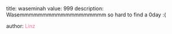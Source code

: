 title: waseminah
value: 999
description: Wasemmmmmmmmmmmmmmmmmmm so hard to find a 0day :(

author: <span style="color:#f275a1;">Linz</span>